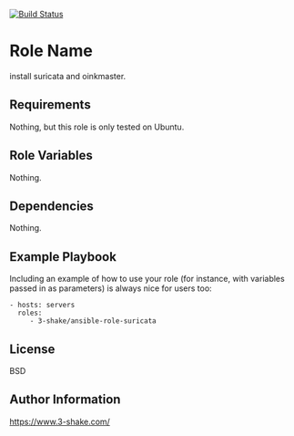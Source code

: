 [![Build Status](https://travis-ci.org/3-shake/ansible-role-suricata.svg?branch=master)](https://travis-ci.org/3-shake/ansible-role-suricata)

Role Name
=========

install suricata and oinkmaster.

Requirements
------------

Nothing, but this role is only tested on Ubuntu.

Role Variables
--------------

Nothing.

Dependencies
------------

Nothing.

Example Playbook
----------------

Including an example of how to use your role (for instance, with variables passed in as parameters) is always nice for users too:

    - hosts: servers
      roles:
         - 3-shake/ansible-role-suricata

License
-------

BSD

Author Information
------------------

https://www.3-shake.com/
